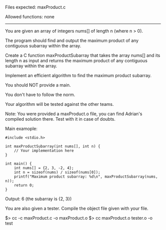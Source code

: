 Files expected: maxProduct.c

Allowed functions: none

---

You are given an array of integers nums[] of length n (where n > 0).

The program should find and output the maximum product of any contiguous subarray within the array.

Create a C function maxProductSubarray that takes the array nums[] and its length n as input and returns the maximum product of any contiguous subarray within the array.

Implement an efficient algorithm to find the maximum product subarray.

You should NOT provide a main.

You don't have to follow the norm.

Your algorithm will be tested against the other teams.

Note: You were provided a maxProduct.o file, you can find Adrian's compiled solution there. Test with it in case of doubts.


Main examople:
```
#include <stdio.h>

int maxProductSubarray(int nums[], int n) {
    // Your implementation here
}

int main() {
    int nums[] = {2, 3, -2, 4};
    int n = sizeof(nums) / sizeof(nums[0]);
    printf("Maximum product subarray: %d\n", maxProductSubarray(nums, n));
    return 0;
}
```
Output: 6 (the subarray is {2, 3})


You are also given a tester. Compile the object file given with your file.

$> cc -c maxProduct.c -o maxProduct.o
$> cc maxProduct.o tester.o -o test

